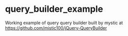 # query_builder_example
Working example of query query builder built by mystic at https://github.com/mistic100/jQuery-QueryBuilder
